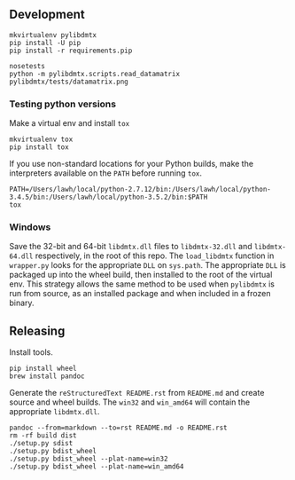 ## Development

```
mkvirtualenv pylibdmtx
pip install -U pip
pip install -r requirements.pip

nosetests
python -m pylibdmtx.scripts.read_datamatrix pylibdmtx/tests/datamatrix.png
```

### Testing python versions

Make a virtual env and install `tox`

```
mkvirtualenv tox
pip install tox
```

If you use non-standard locations for your Python builds, make the interpreters available on the `PATH` before running `tox`.

```
PATH=/Users/lawh/local/python-2.7.12/bin:/Users/lawh/local/python-3.4.5/bin:/Users/lawh/local/python-3.5.2/bin:$PATH
tox
```

### Windows

Save the 32-bit and 64-bit `libdmtx.dll` files to `libdmtx-32.dll` and
`libdmtx-64.dll` respectively, in the root of this repo.
The `load_libdmtx` function in `wrapper.py` looks for the appropriate `DLL`
on `sys.path`. The appropriate `DLL` is packaged up into the wheel build,
then installed to the root of the virtual env. This strategy allows
the same method to be used when `pylibdmtx` is run from source, as an installed package and when included in a frozen binary.

## Releasing

Install tools.

```
pip install wheel
brew install pandoc
```

Generate the `reStructuredText README.rst` from `README.md` and create
source and wheel builds. The `win32` and `win_amd64` will contain the
appropriate `libdmtx.dll`.

```
pandoc --from=markdown --to=rst README.md -o README.rst
rm -rf build dist
./setup.py sdist
./setup.py bdist_wheel
./setup.py bdist_wheel --plat-name=win32
./setup.py bdist_wheel --plat-name=win_amd64
```
